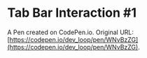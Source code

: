 # Tab Bar Interaction #1

A Pen created on CodePen.io. Original URL: [https://codepen.io/dev_loop/pen/WNvBzZG](https://codepen.io/dev_loop/pen/WNvBzZG).

